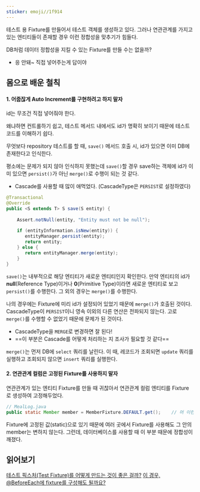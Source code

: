 ```yaml
---
sticker: emoji//1f914
---
```


테스트 용 Fixture를 만들어서 테스트 객체를 생성하고 있다.
그러나 연관관계를 가지고 있는 엔티티들이 존재할 경우 이런 정합성을 맞추기가 힘들다.

DB처럼 데이터 정합성을 지킬 수 있는 Fixture를 만들 수는 없을까?
- 응 안돼~ 직접 넣어주는게 답이야

## 몸으로 배운 철칙

#### 1. 어줍잖게 Auto Increment를 구현하려고 하지 말자

id는 무조건 직접 넣어줘야 한다.

왜냐하면 컨트롤하기 쉽고, 테스트 메서드 내에서도 id가 명확히 보이기 때문에 테스트 코드를 이해하기 쉽다.

무엇보다 repository 테스트를 할 때, `save()` 메서드 호출 시, id가 있으면 이미 DB에 존재한다고 인식한다.

평소에는 문제가 되지 않아 인식하지 못했는데
`save()`할 경우 save하는 객체에 id가 이미 있으면 `persist()`가 아닌 `merge()`로 수행이 되는 것 같다.
- Cascade를 사용할 때 많이 애먹었다. (CascadeType은 `PERSIST`로 설정하였다)

```java
@Transactional  
@Override  
public <S extends T> S save(S entity) {  
  
    Assert.notNull(entity, "Entity must not be null");  
  
    if (entityInformation.isNew(entity)) {  
       entityManager.persist(entity);  
       return entity;  
    } else {  
       return entityManager.merge(entity);  
    }  
}
```

`save()`는 내부적으로 해당 엔티티가 새로운 엔티티인지 확인한다.
만약 엔티티의 id가 **null**(Reference Type)이거나 **0**(Primitive Type)이라면 새로운 엔티티로 보고 `persist()`를 수행한다.
그 외의 경우는 `merge()`를 수행한다.

나의 경우에는 Fixture에 미리 id가 설정되어 있었기 때문에 `merge()`가 호출된 것이다.
CascadeType이 `PERSIST`이니 영속 이외의 다른 연산은 전파되지 않는다.
고로 `merge()`를 수행할 수 없었기 때문에 문제가 된 것이다.
- CascadeType을 `MERGE`로 변경하면 잘 된다!
- ==이 부분은 Cascade를 어떻게 처리하는 지 조사가 필요할 것 같다==

`merge()`는 먼저 DB에 `select` 쿼리를 날린다.
이 때, 레코드가 조회되면 `update` 쿼리를 실행하고 조회되지 않으면 `insert` 쿼리를 실행한다.


#### 2. 연관관계 컬럼은 고정된 Fixture를 사용하지 말자

연관관계가 있는 엔티티 Fixture를 만들 때 귀찮아서 연관관계 컬럼 엔티티를 Fixture로 생성하여 고정해두었다.

```java
// MealLog.java
public static Member member = MemberFixture.DEFAULT.get();    // 머 이런식으루...
```

Fixture에 고정된 값(static)으로 있기 때문에 여러 곳에서 Fixture를 사용해도 그 안의 member는 변하지 않는다.
그런데, 데이터베이스를 사용할 때 이 부분 때문에 정합성이 깨졌다.

## 읽어보기

[테스트 픽스처(Test Fixture)를 어떻게 만드는 것이 좋은 걸까?](https://velog.io/@langoustine/Test-Fixture)
[이 경우, @BeforeEach에 fixture를 구성해도 될까요?](https://www.inflearn.com/questions/947467/%EC%9D%B4-%EA%B2%BD%EC%9A%B0-beforeeach%EC%97%90-fixture%EB%A5%BC-%EA%B5%AC%EC%84%B1%ED%95%B4%EB%8F%84-%EB%90%A0%EA%B9%8C%EC%9A%94)